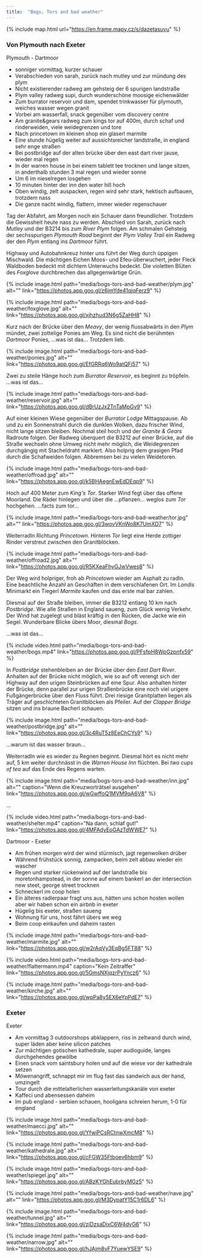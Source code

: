 ```yaml
---
title:  "Bogs, Tors and bad weather"
---
```


{% include map.html url="https://en.frame.mapy.cz/s/dazetasuvu" %}


### Von Plymouth nach Exeter ###

Plymouth - Dartmoor
* sonniger vormittag, kurzer schauer
* Verabschieden von sarah, zurück nach mutley und zur mündung des plym
* Nicht existierender radweg am gehsteig der 6 spurigen landstraße
* Plym valley radweg supi, durch wunderschöne moosige eichenwälder
* Zum burrator reservoir und dam, spendet trinkwasser für plymouth, weiches wasser wegen granit
* Vorbei am wasserfall, snack gegenüber vom discovery centre
* Am granite&gears radweg zum kings tor auf 400m, durch schaf und rinderweiden, viele weidegrenzen und tore
* Nach princetown im kleinen shop ein glaserl marmite
* Eine stunde hügelig weiter auf aussichtsreicher landstraße, in england sehr enge straßen
* Bei postbridge auf der alten brücke über den east dart river jause, wieder mal regen
* In der warren house in bei einem tablett tee trocknen und lange sitzen, in anderthalb stunden 3 mal regen und wieder sonne
* Um 6 im nieselregen losgehen
* 10 minuten hinter der inn den water hill hoch
* Oben windig, zelt auspacken, regen wird sehr stark, hektisch aufbauen, trotzdem nass
* Die ganze nacht windig, flattern, immer wieder regenschauer

Tag der Abfahrt, am Morgen noch ein Schauer dann freundlicher.
Trotzdem die Gewissheit heute nass zu werden.
Abschied von Sarah, zurück nach *Mutley* und der B3214 bis zum *River Plym* folgen.
Am schmalen Gehsteig der sechsspurigen *Plymouth Road* beginnt der *Plym Valley Trail* ein Radweg der den *Plym* entlang ins *Dartmoor* führt.

Highway und Autobahnkreuz hinter uns führt der Weg durch üppigen Mischwald.
Die mächtigen Eichen Moos- und Efeu-überwuchert, jeder Fleck Waldboden bedeckt mit dichtem Unterwuchs bedeckt.
Die violetten Blüten des *Foxglove* durchbrechen das allgegenwärtige Grün.

{% include image.html path="media/bogs-tors-and-bad-weather/plym.jpg" alt="" link="https://photos.app.goo.gl/z6jmYde41qjqFerz9" %}

{% include image.html path="media/bogs-tors-and-bad-weather/foxglove.jpg" alt="" link="https://photos.app.goo.gl/xjhzhud3N6g5ZaHH8" %}

Kurz nach der Brücke über den *Meavy*, der wenig flussabwärts in den *Plym* mündet, zwei zottelige Ponies am Weg.
Es sind nicht die berühmten *Dartmoor* Ponies, ...was ist das...
Trotzdem lieb.

{% include image.html path="media/bogs-tors-and-bad-weather/ponies.jpg" alt="" link="https://photos.app.goo.gl/EfGRRq6Wo9atQFi57" %}

Zwei zu steile Hänge hoch zum *Burrator Reservoir*, es beginnt zu tröpfeln.
...was ist das...

{% include image.html path="media/bogs-tors-and-bad-weather/reservoir.jpg" alt="" link="https://photos.app.goo.gl/dBrUzJx2TnTaMpGv9" %}

Auf einer kleinen Wiese gegenüber der *Burrator Lodge* Mittagspause.
Ab und zu ein Sonnenstrahl durch die dunklen Wolken, dazu frischer Wind, nicht lange sitzen bleiben.
Nochmal steil hoch und der *Granite & Gears* Radroute folgen.
Der Radweg überquert die B3212 auf einer Brücke, auf die Straße wechseln ohne Umweg nicht mehr möglich, die Weidegrenzen durchgängig mit Stacheldraht markiert.
Also holprig dem grasigen Pfad durch die Schafweiden folgen.
Abbremsen bei zu vielen Weidetoren.

{% include image.html path="media/bogs-tors-and-bad-weather/offroad.jpg" alt="" link="https://photos.app.goo.gl/k5BHAegnEwEdDEqp9" %}

Hoch auf 400 Meter zum *King's Tor*.
Starker Wind fegt über das offene Moorland.
Die Räder hinlegen und über die ...pflanzen... weglos zum *Tor* hochgehen.
...facts zum tor...

{% include image.html path="media/bogs-tors-and-bad-weather/tor.jpg" alt="" link="https://photos.app.goo.gl/3wovVKnWo8K7UmXD7" %}

Weiterradln Richtung *Princetown*.
Hinterm *Tor* liegt eine Herde zottiger Rinder verstreut zwischen den Granitblöcken.

{% include image.html path="media/bogs-tors-and-bad-weather/offroad2.jpg" alt="" link="https://photos.app.goo.gl/R5KXeaFhyGJwVwes8" %}

Der Weg wird holpriger, froh ab *Princetown* wieder am Asphalt zu radln.
Eine beachtliche Anzahl an Geschäften in dem verschlafenen Ort.
Im *Londis* Minimarkt ein Tiegerl *Marmite* kaufen und das erste mal bar zahlen.

Diesmal auf der Straße bleiben, immer die B3212 entlang 10 km nach *Postbridge*.
Wie alle Straßen in England saueng, zum Glück wenig Verkehr.
Der Wind hat zugelegt und bläst kräftig in den Rücken, die Jacke wie ein Segel.
Wunderbare Blicke übers Moor, diesmal *Bogs*.

...was ist das...

{% include video.html path="media/bogs-tors-and-bad-weather/bogs.mp4" link="https://photos.app.goo.gl/PFsfpH8WpGzpnfx59" %}

In *Postbridge* stehenbleiben an der Brücke über den *East Dart River*.
Anhalten auf der Brücke nicht möglich, wie so auf oft verengt sich der Highway auf den urigen Steinbrücken auf eine Spur.
Also anhalten hinter der Brücke, denn parallel zur urigen Straßenbrücke eine noch viel urigere Fußgängerbrücke über den Fluss führt.
Drei riesige Granitplatten liegen als Träger auf geschichteten Granitblöcken als Pfeiler.
Auf der *Clapper Bridge* sitzen und ins braune Bacherl schauen.


{% include image.html path="media/bogs-tors-and-bad-weather/postbridge.jpg" alt="" link="https://photos.app.goo.gl/3c4RuT5z8EeChCYs9" %}

...warum ist das wasser braun...

Weiterradln wie es wieder zu Regnen beginnt.
Diesmal hört es nicht mehr auf, 5 km weiter durchnässt in die *Warren House Inn* flüchten.
Bei *two cups of tea* auf das Ende des Regens warten.

{% include image.html path="media/bogs-tors-and-bad-weather/inn.jpg" alt="" caption="Wenn die Kreuzworträtsel ausgehen" link="https://photos.app.goo.gl/wGwffoQ1MVM9qA6V8" %}

...

{% include video.html path="media/bogs-tors-and-bad-weather/shelter.mp4" caption="Na dann, schlaf gut!" link="https://photos.app.goo.gl/4MFAdyEoGAzTdWWE7" %}


Dartmoor - Exeter
* Am frühen morgen wird der wind stürmisch, jagt regenwolken drüber
* Während frühstück sonnig, zampacken, beim zelt abbau wieder ein wascher
* Regen und starker rückenwind auf der landstraße bis moretonhampstead, in der sonne auf einem bankerl an der intersection new steet, george street trocknen
* Schneckerl im coop holen
* Ein älteres radlerpaar fragt uns aus, hätten uns schon hosten wollen aber wir haben schon ein airbnb in exeter
* Hügelig bis exeter, straßen saueng
* Wohnung für uns, host fährt übers we weg
* Beim coop einkaufen und daheim rasten

{% include image.html path="media/bogs-tors-and-bad-weather/marmite.jpg" alt="" link="https://photos.app.goo.gl/w2rAqVy3EqBg5FT88" %}

{% include video.html path="media/bogs-tors-and-bad-weather/flattermann.mp4" caption="Kein Zeitraffer" link="https://photos.app.goo.gl/5GmsNXjqzrPyYncz6" %}

{% include image.html path="media/bogs-tors-and-bad-weather/kirche.jpg" alt="" link="https://photos.app.goo.gl/wpPa8y5EX6eYpPdE7" %}


### Exeter ###

Exeter
* Am vormittag 3 outdoorshops abklappern, riss in zeltwand durch wind, super läden aber keine silicon patches
* Zur mächtigen gotischen kathedrale, super audioguide, langes durchgehendes gewölbe
* Einen snack vom saintsbury holen und auf die wiese vor der kathedrale setzen
* Möwenangriff, schnappt mir im flug fast das sandwich aus der hand, umzingelt
* Tour durch die mittelalterlichen wasserleitungskanäle von exeter
* Kaffeci und abensessen daheim
* Im pub england - serbien schauen, hooligans schreien herum, 1-0 für england

{% include image.html path="media/bogs-tors-and-bad-weather/maecci.jpg" alt="" link="https://photos.app.goo.gl/YfwiPCsRCtnwXmcM8" %}

{% include image.html path="media/bogs-tors-and-bad-weather/kathedrale.jpg" alt="" link="https://photos.app.goo.gl/cFGW35Ftboev6hbm9" %}

{% include image.html path="media/bogs-tors-and-bad-weather/spiegel.jpg" alt="" link="https://photos.app.goo.gl/ABzKYGhEubrbyMGz5" %}

{% include image.html path="media/bogs-tors-and-bad-weather/nave.jpg" alt="" link="https://photos.app.goo.gl/M3DypatY15C1r6DL6" %}

{% include image.html path="media/bogs-tors-and-bad-weather/tunnel.jpg" alt="" link="https://photos.app.goo.gl/zjDzsaDixC6W4dyG6" %}

{% include image.html path="media/bogs-tors-and-bad-weather/narrow.jpg" alt="" link="https://photos.app.goo.gl/hJAjm8vF7YuewYSE9" %}

